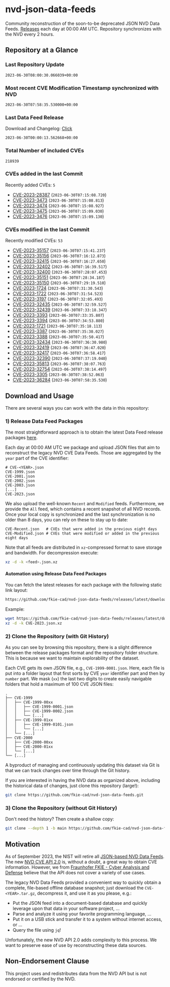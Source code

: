 # nvd-json-data-feeds

Community reconstruction of the soon-to-be deprecated JSON NVD Data Feeds. 
[Releases](https://github.com/fkie-cad/nvd-json-data-feeds/releases/latest) each day at 00:00 AM UTC.
Repository synchronizes with the NVD every 2 hours.

## Repository at a Glance

### Last Repository Update

```plain
2023-06-30T08:00:30.066039+00:00
```

### Most recent CVE Modification Timestamp synchronized with NVD

```plain
2023-06-30T07:58:35.530000+00:00
```

### Last Data Feed Release

Download and Changelog: [Click](https://github.com/fkie-cad/nvd-json-data-feeds/releases/latest)

```plain
2023-06-30T00:00:13.562668+00:00
```

### Total Number of included CVEs

```plain
218939
```

### CVEs added in the last Commit

Recently added CVEs: `5`

* [CVE-2023-28387](CVE-2023/CVE-2023-283xx/CVE-2023-28387.json) (`2023-06-30T07:15:08.720`)
* [CVE-2023-3473](CVE-2023/CVE-2023-34xx/CVE-2023-3473.json) (`2023-06-30T07:15:08.813`)
* [CVE-2023-3474](CVE-2023/CVE-2023-34xx/CVE-2023-3474.json) (`2023-06-30T07:15:08.927`)
* [CVE-2023-3475](CVE-2023/CVE-2023-34xx/CVE-2023-3475.json) (`2023-06-30T07:15:09.030`)
* [CVE-2023-3476](CVE-2023/CVE-2023-34xx/CVE-2023-3476.json) (`2023-06-30T07:15:09.130`)


### CVEs modified in the last Commit

Recently modified CVEs: `53`

* [CVE-2023-35157](CVE-2023/CVE-2023-351xx/CVE-2023-35157.json) (`2023-06-30T07:15:41.237`)
* [CVE-2023-35156](CVE-2023/CVE-2023-351xx/CVE-2023-35156.json) (`2023-06-30T07:16:12.873`)
* [CVE-2023-32415](CVE-2023/CVE-2023-324xx/CVE-2023-32415.json) (`2023-06-30T07:16:27.650`)
* [CVE-2023-32402](CVE-2023/CVE-2023-324xx/CVE-2023-32402.json) (`2023-06-30T07:16:39.517`)
* [CVE-2023-32400](CVE-2023/CVE-2023-324xx/CVE-2023-32400.json) (`2023-06-30T07:28:07.453`)
* [CVE-2023-35151](CVE-2023/CVE-2023-351xx/CVE-2023-35151.json) (`2023-06-30T07:28:34.187`)
* [CVE-2023-35150](CVE-2023/CVE-2023-351xx/CVE-2023-35150.json) (`2023-06-30T07:29:19.510`)
* [CVE-2023-1724](CVE-2023/CVE-2023-17xx/CVE-2023-1724.json) (`2023-06-30T07:31:30.543`)
* [CVE-2023-1722](CVE-2023/CVE-2023-17xx/CVE-2023-1722.json) (`2023-06-30T07:31:54.523`)
* [CVE-2023-3197](CVE-2023/CVE-2023-31xx/CVE-2023-3197.json) (`2023-06-30T07:32:05.493`)
* [CVE-2023-32435](CVE-2023/CVE-2023-324xx/CVE-2023-32435.json) (`2023-06-30T07:32:59.527`)
* [CVE-2023-32439](CVE-2023/CVE-2023-324xx/CVE-2023-32439.json) (`2023-06-30T07:33:18.347`)
* [CVE-2023-3393](CVE-2023/CVE-2023-33xx/CVE-2023-3393.json) (`2023-06-30T07:33:35.807`)
* [CVE-2023-3394](CVE-2023/CVE-2023-33xx/CVE-2023-3394.json) (`2023-06-30T07:34:53.880`)
* [CVE-2023-1721](CVE-2023/CVE-2023-17xx/CVE-2023-1721.json) (`2023-06-30T07:35:18.113`)
* [CVE-2023-3387](CVE-2023/CVE-2023-33xx/CVE-2023-3387.json) (`2023-06-30T07:35:30.027`)
* [CVE-2023-3388](CVE-2023/CVE-2023-33xx/CVE-2023-3388.json) (`2023-06-30T07:35:50.417`)
* [CVE-2023-32434](CVE-2023/CVE-2023-324xx/CVE-2023-32434.json) (`2023-06-30T07:36:30.980`)
* [CVE-2023-32419](CVE-2023/CVE-2023-324xx/CVE-2023-32419.json) (`2023-06-30T07:36:47.020`)
* [CVE-2023-32417](CVE-2023/CVE-2023-324xx/CVE-2023-32417.json) (`2023-06-30T07:36:58.417`)
* [CVE-2023-32390](CVE-2023/CVE-2023-323xx/CVE-2023-32390.json) (`2023-06-30T07:37:19.040`)
* [CVE-2023-35813](CVE-2023/CVE-2023-358xx/CVE-2023-35813.json) (`2023-06-30T07:38:07.763`)
* [CVE-2023-32754](CVE-2023/CVE-2023-327xx/CVE-2023-32754.json) (`2023-06-30T07:38:14.497`)
* [CVE-2023-3305](CVE-2023/CVE-2023-33xx/CVE-2023-3305.json) (`2023-06-30T07:38:52.063`)
* [CVE-2023-36284](CVE-2023/CVE-2023-362xx/CVE-2023-36284.json) (`2023-06-30T07:58:35.530`)


## Download and Usage

There are several ways you can work with the data in this repository:

### 1) Release Data Feed Packages

The most straightforward approach is to obtain the latest Data Feed release packages [here](https://github.com/fkie-cad/nvd-json-data-feeds/releases/latest).

Each day at 00:00 AM UTC we package and upload JSON files that aim to reconstruct the legacy NVD CVE Data Feeds.
Those are aggregated by the `year` part of the CVE identifier:

```
# CVE-<YEAR>.json
CVE-1999.json
CVE-2001.json
CVE-2002.json
CVE-2003.json
[...]
CVE-2023.json
```

We also upload the well-known `Recent` and `Modified` feeds.
Furthermore, we provide the `All` feed, which contains a recent snapshot of all NVD records.
Once your local copy is synchronized and the last synchronization is no older than 8 days, you can rely on these to stay up to date:

```plain
CVE-Recent.json   # CVEs that were added in the previous eight days
CVE-Modified.json # CVEs that were modified or added in the previous eight days
```

Note that all feeds are distributed in `xz`-compressed format to save storage and bandwidth.
For decompression execute:

```sh
xz -d -k <feed>.json.xz
```


#### Automation using Release Data Feed Packages

You can fetch the latest releases for each package with the following static link layout:

```sh
https://github.com/fkie-cad/nvd-json-data-feeds/releases/latest/download/CVE-<YEAR>.json.xz
```

Example:

```sh
wget https://github.com/fkie-cad/nvd-json-data-feeds/releases/latest/download/CVE-2023.json.xz
xz -d -k CVE-2023.json.xz
```

### 2) Clone the Repository (with Git History)

As you can see by browsing this repository, there is a slight difference between the release packages format and the repository folder structure.
This is because we want to maintain explorability of the dataset.

Each CVE gets its own JSON file, e.g., `CVE-1999-0001.json`.
Here, each file is put into a folder layout that first sorts by CVE `year` identifier part and then by `number` part.
We mask (`xx`) the last two digits to create easily navigable folders that hold a maximum of 100 CVE JSON files:

```plain
.
├── CVE-1999
│   ├── CVE-1999-00xx
│   │   ├── CVE-1999-0001.json
│   │   ├── CVE-1999-0002.json
│   │   └── [...]
│   ├── CVE-1999-01xx
│   │   ├── CVE-1999-0101.json
│   │   └── [...]
│   └── [...]
├── CVE-2000
│   ├── CVE-2000-00xx
│   ├── CVE-2000-01xx
│   └── [...]
└── [...]
```

A byproduct of managing and continuously updating this dataset via Git is that we can track changes over time through the Git history.

If you are interested in having the NVD data as organized above, including the historical data of changes, just clone this repository (large!):

```sh
git clone https://github.com/fkie-cad/nvd-json-data-feeds.git
```

### 3) Clone the Repository (without Git History)

Don't need the history? Then create a shallow copy:

```sh
git clone --depth 1 -b main https://github.com/fkie-cad/nvd-json-data-feeds.git
```

## Motivation

As of September 2023, the NIST will retire all [JSON-based NVD Data Feeds](https://nvd.nist.gov/vuln/data-feeds#divRetirementBanner-1).
The new [NVD CVE API 2.0](https://nvd.nist.gov/developers/vulnerabilities) is, without a doubt, a great way to obtain CVE information.
However, we from [Fraunhofer FKIE - Cyber Analysis and Defense](https://www.fkie.fraunhofer.de/en/departments/cad.html) believe that the API does not cover a variety of use cases.

The legacy NVD Data Feeds provided a convenient way to quickly obtain a complete, file-based offline database snapshot; just download the `CVE-<YEAR>.tar.gz`, decompress it, and use it as you please, e.g.:

* Put the JSON feed into a document-based database and quickly leverage upon that data in your software project, ...
* Parse and analyze it using your favorite programming language, ...
* Put it on a USB stick and transfer it to a system without internet access, or ...
* Query the file using `jq`!

Unfortunately, the new NVD API 2.0 adds complexity to this process.
We want to preserve ease of use by reconstructing these data sources.

## Non-Endorsement Clause

This project uses and redistributes data from the NVD API but is not endorsed or certified by the NVD.